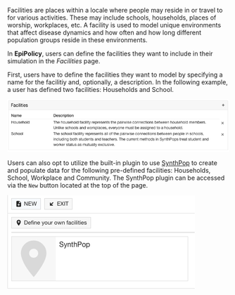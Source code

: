 Facilities are places within a locale where people may reside in or travel to for various activities. These may include schools, households, places of worship, workplaces, etc. A facility is used to model unique environments that affect disease dynamics and how often and how long different population groups reside in these environments.

In **EpiPolicy**, users can define the facilities they want to include in their simulation in the *Facilities* page.

First, users have to define the facilities they want to model by specifying a name for the facilitiy and, optionally, a description. 
In the following example, a user has defined two facilities: Households and School.

![Facilities-1](/assets/facilities-0.png)

Users can also opt to utilize the built-in plugin to use [SynthPop](https://github.com/UDST/synthpop) to create and populate data for the following pre-defined facilities: Households, School, Workplace and Community. The SynthPop plugin can be accessed via the ``New`` button located at the top of the page.

![Synthpop-button-1](/assets/facilities-synthpop-button.png)

 